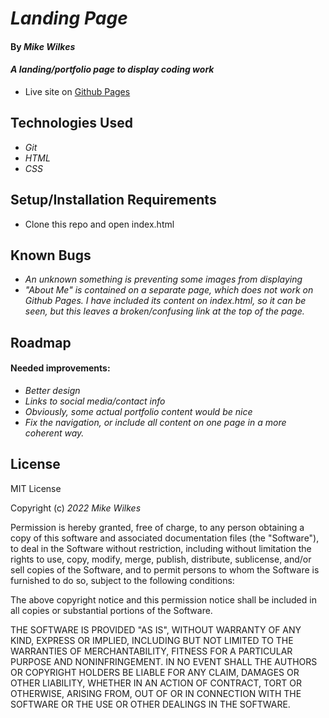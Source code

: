 # _Landing Page_

#### By _**Mike Wilkes**_

#### _A landing/portfolio page to display coding work_
* Live site on [Github Pages](https://melkes.github.io/landing/)

## Technologies Used

* _Git_
* _HTML_
* _CSS_

## Setup/Installation Requirements

* Clone this repo and open index.html

## Known Bugs

* _An unknown something is preventing some images from displaying_
* _"About Me" is contained on a separate page, which does not work on Github Pages. I have included its content on index.html, so it can be seen, but this leaves a broken/confusing link at the top of the page._

## Roadmap

#### Needed improvements:
* _Better design_
* _Links to social media/contact info_
* _Obviously, some actual portfolio content would be nice_
* _Fix the navigation, or include all content on one page in a more coherent way._

## License

MIT License

Copyright (c) _2022_ _Mike Wilkes_

Permission is hereby granted, free of charge, to any person obtaining a copy
of this software and associated documentation files (the "Software"), to deal
in the Software without restriction, including without limitation the rights
to use, copy, modify, merge, publish, distribute, sublicense, and/or sell
copies of the Software, and to permit persons to whom the Software is
furnished to do so, subject to the following conditions:

The above copyright notice and this permission notice shall be included in all
copies or substantial portions of the Software.

THE SOFTWARE IS PROVIDED "AS IS", WITHOUT WARRANTY OF ANY KIND, EXPRESS OR
IMPLIED, INCLUDING BUT NOT LIMITED TO THE WARRANTIES OF MERCHANTABILITY,
FITNESS FOR A PARTICULAR PURPOSE AND NONINFRINGEMENT. IN NO EVENT SHALL THE
AUTHORS OR COPYRIGHT HOLDERS BE LIABLE FOR ANY CLAIM, DAMAGES OR OTHER
LIABILITY, WHETHER IN AN ACTION OF CONTRACT, TORT OR OTHERWISE, ARISING FROM,
OUT OF OR IN CONNECTION WITH THE SOFTWARE OR THE USE OR OTHER DEALINGS IN THE
SOFTWARE.


